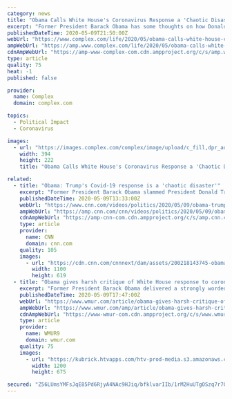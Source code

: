 ```yaml
---
category: news
title: "Obama Calls White House's Coronavirus Response a 'Chaotic Disaster'"
excerpt: "Former President Barack Obama has some thoughts on how Donald Trump's administration has responded to the coronavirus pandemic, calling it a \"chaotic disaster.\""
publishedDateTime: 2020-05-09T21:50:00Z
webUrl: "https://www.complex.com/life/2020/05/obama-calls-white-house-coronavirus-response-a-disaster"
ampWebUrl: "https://amp.www.complex.com/life/2020/05/obama-calls-white-house-coronavirus-response-a-disaster"
cdnAmpWebUrl: "https://amp-www-complex-com.cdn.ampproject.org/c/s/amp.www.complex.com/life/2020/05/obama-calls-white-house-coronavirus-response-a-disaster"
type: article
quality: 75
heat: -1
published: false

provider:
  name: Complex
  domain: complex.com

topics:
  - Political Impact
  - Coronavirus

images:
  - url: "https://images.complex.com/complex/image/upload/c_fill,dpr_auto,f_auto,fl_lossy,g_center,h_222,q_auto,w_394/mkgml5v4twcf50hs71am.jpg"
    width: 394
    height: 222
    title: "Obama Calls White House's Coronavirus Response a 'Chaotic Disaster'"

related:
  - title: "Obama: Trump's Covid-19 response is a 'chaotic disaster'"
    excerpt: "Former President Barack Obama slammed President Donald Trump's coronavirus pandemic response during a web call with people who worked in his administration that was obtained by Yahoo News and verified by CNN."
    publishedDateTime: 2020-05-09T13:33:00Z
    webUrl: "https://www.cnn.com/videos/politics/2020/05/09/obama-trump-administration-coronavirus-pandemic-response-bts-ndwknd-vpx.cnn"
    ampWebUrl: "https://amp.cnn.com/cnn/videos/politics/2020/05/09/obama-trump-administration-coronavirus-pandemic-response-bts-ndwknd-vpx.cnn"
    cdnAmpWebUrl: "https://amp-cnn-com.cdn.ampproject.org/c/s/amp.cnn.com/cnn/videos/politics/2020/05/09/obama-trump-administration-coronavirus-pandemic-response-bts-ndwknd-vpx.cnn"
    type: article
    provider:
      name: CNN
      domain: cnn.com
    quality: 105
    images:
      - url: "https://cdn.cnn.com/cnnnext/dam/assets/200218143745-obama-trump-split-super-tease.jpg"
        width: 1100
        height: 619
  - title: "Obama gives harsh critique of White House response to coronavirus"
    excerpt: "Former President Barack Obama delivered a strongly worded critique of the Trump administration's response to the coronavirus during a private call with people who worked for him in his administration."
    publishedDateTime: 2020-05-09T17:47:00Z
    webUrl: "https://www.wmur.com/article/obama-gives-harsh-critique-of-white-house-response-to-coronavirus/32423709"
    ampWebUrl: "https://www.wmur.com/amp/article/obama-gives-harsh-critique-of-white-house-response-to-coronavirus/32423709"
    cdnAmpWebUrl: "https://www-wmur-com.cdn.ampproject.org/c/s/www.wmur.com/amp/article/obama-gives-harsh-critique-of-white-house-response-to-coronavirus/32423709"
    type: article
    provider:
      name: WMUR9
      domain: wmur.com
    quality: 75
    images:
      - url: "https://kubrick.htvapps.com/htv-prod-media.s3.amazonaws.com/images/lead-s098321750-300-1536338552703253451.jpg?crop=1.00xw:1.00xh;0,0&resize=1200:*"
        width: 1200
        height: 675

secured: "Z56LUmsYMFsJqE85Pd6RjyA4NAc9HJiq/bfklvarIIb/1rM2HuUTgOSzq7r7ObCEgBaSPbqoZyh7MHfHZPeo4Q4Sm2jDhvRGFP7pYDKeyosqJKZ09g6CjTVLMFtjyJHCBz5jfdukEdHicdqb060Rt/sYR808LULqR8sHN4hertHjBPssxYwLAQRjmBG+AGOS+VARJP3Dj93Nav/TFuTEUfpFZ9I0bcjOWVLv4n+vSHU5fkSk4tGcob5ef1n3ilUZGmekseEfovA2RRnLQCGU+/KeG2jb4hvtwARhHaTiqP68j1oqD5lTep+S76RVlPOT;TRBgOAE+JcgAeWm5LoDoqw=="
---
```


